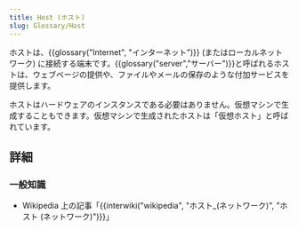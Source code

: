 ```yaml
---
title: Host (ホスト)
slug: Glossary/Host
---
```


ホストは、{{glossary("Internet", "インターネット")}} (またはローカルネットワーク) に接続する端末です。{{glossary("server","サーバー")}}と呼ばれるホストは、ウェブページの提供や、ファイルやメールの保存のような付加サービスを提供します。

ホストはハードウェアのインスタンスである必要はありません。仮想マシンで生成することもできます。仮想マシンで生成されたホストは「仮想ホスト」と呼ばれています。

## 詳細

### 一般知識

- Wikipedia 上の記事「{{interwiki("wikipedia", "ホスト_(ネットワーク)", "ホスト (ネットワーク)")}}」
